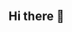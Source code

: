 ## Hi there 👋

<!--
**clarktanq/clarktanq** is a ✨ _special_ ✨ repository because its `README.md` (this file) appears on your GitHub profile.

Assignment 02: Create a Personal Website

OVERVIEW:
The purpose of this website is to create a personal website for myself to use in storing my assignments and other works produced within the course (IAT355: Introduction to Visual Analytics). The goal is to build this website to include information such as my skills, educational background, experiences, and personal interests. This website also serves as practice and to allow myself to gain more experience in front-end web development (using HTML and CSS) and version control using GitHub.

TECHNOLOGIES:
This website was created using GitHub and Visual Studio code for coding using HTML and CSS.

NAVIGATION:
The website has two pages:

01. Home
    This page contains information such as an introduction to who I am and what I do.   Other content includes educational background, technical skills, experiences, contact information, and previous projects from my courses.

02. Visualizations
    This page contains visualizations of SVG arts that I have created for this assignment.

-->
